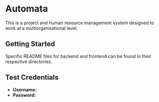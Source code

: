 # Automata

This is a project and human resource management system designed to work at a multiorganisational level.

## Getting Started

Specific README files for backend and frontend can be found in their respective directories.

## Test Credentials

- **Username:**
- **Password:**
